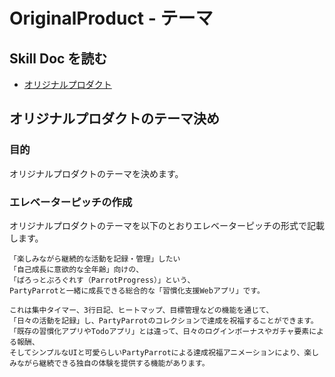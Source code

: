 # OriginalProduct - テーマ

## **Skill Doc を読む**

- [オリジナルプロダクト](/skilldocs/ORIGINAL_PRODUCT.md)

## オリジナルプロダクトのテーマ決め

### 目的

オリジナルプロダクトのテーマを決めます。

### エレベーターピッチの作成

オリジナルプロダクトのテーマを以下のとおりエレベーターピッチの形式で記載します。

```
「楽しみながら継続的な活動を記録・管理」したい
「自己成長に意欲的な全年齢」向けの、
「ぱろっとぷろぐれす（ParrotProgress）」という、
PartyParrotと一緒に成長できる総合的な「習慣化支援Webアプリ」です。

これは集中タイマー、3行日記、ヒートマップ、目標管理などの機能を通じて、
「日々の活動を記録」し、PartyParrotのコレクションで達成を祝福することができます。
「既存の習慣化アプリやTodoアプリ」とは違って、日々のログインボーナスやガチャ要素による報酬、
そしてシンプルなUIと可愛らしいPartyParrotによる達成祝福アニメーションにより、楽しみながら継続できる独自の体験を提供する機能があります。
```